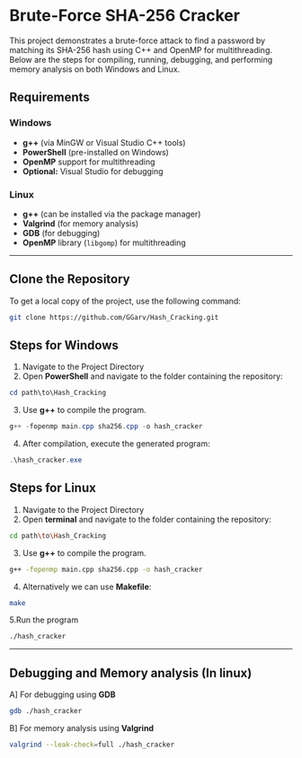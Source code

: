 # Brute-Force SHA-256 Cracker

This project demonstrates a brute-force attack to find a password by matching its SHA-256 hash using C++ and OpenMP for multithreading. Below are the steps for compiling, running, debugging, and performing memory analysis on both Windows and Linux.

## Requirements

### Windows
- **g++** (via MinGW or Visual Studio C++ tools)
- **PowerShell** (pre-installed on Windows)
- **OpenMP** support for multithreading
- **Optional:** Visual Studio for debugging

### Linux
- **g++** (can be installed via the package manager)
- **Valgrind** (for memory analysis)
- **GDB** (for debugging)
- **OpenMP** library (`libgomp`) for multithreading

---
## Clone the Repository

To get a local copy of the project, use the following command:

```bash
git clone https://github.com/GGarv/Hash_Cracking.git
```

## Steps for Windows

1. Navigate to the Project Directory
2. Open **PowerShell** and navigate to the folder containing the repository:

```powershell
cd path\to\Hash_Cracking
```
3. Use **g++** to compile the program.

```powershell
g++ -fopenmp main.cpp sha256.cpp -o hash_cracker
```
4. After compilation, execute the generated program:

```powershell
.\hash_cracker.exe
```

## Steps for Linux

1. Navigate to the Project Directory
2. Open **terminal** and navigate to the folder containing the repository:

```bash
cd path\to\Hash_Cracking
```
3. Use **g++** to compile the program.

```bash
g++ -fopenmp main.cpp sha256.cpp -o hash_cracker
```
4. Alternatively we can use **Makefile**:

```bash
make
```
5.Run the program

```bash
./hash_cracker
```
---
## Debugging and Memory analysis (In linux)

A] For debugging using **GDB**

```bash
gdb ./hash_cracker
```

B] For memory analysis using **Valgrind**

```bash
valgrind --leak-check=full ./hash_cracker
```

   
